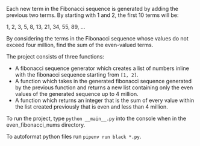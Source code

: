 Each new term in the Fibonacci sequence is generated by adding the previous two terms. By starting with 1 and 2, the first 10 terms will be:

1, 2, 3, 5, 8, 13, 21, 34, 55, 89, ...

By considering the terms in the Fibonacci sequence whose values do not exceed four million, find the sum of the even-valued terms.



The project consists of three functions:

- A fibonacci sequence generator which creates a list of numbers inline with the fibonacci sequence starting from `[1, 2]`.
- A function which takes in the generated fibonacci sequence generated by the previous function and returns a new list containing only the even values of the generated sequence up to 4 million.
- A function which returns an integer that is the sum of every value within the list created previously that is even and less than 4 million.

To run the project, type `python __main__.py` into the console when in the even_fibonacci_nums directory.

To autoformat python files run `pipenv run black *.py`.
